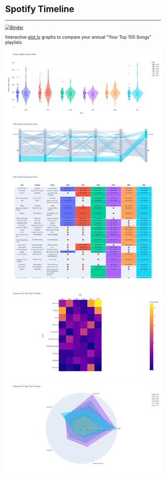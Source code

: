 # Spotify Timeline

-------
[![Binder](https://mybinder.org/badge_logo.svg)](https://mybinder.org/v2/gh/DoubleGremlin181/Spotify-Timeline/HEAD?labpath=Timeline%20Dashboard(Minimized).ipynb)

Interactive [plot.ly](https://plotly.com/graphing-libraries/) graphs to compare your annual "Your Top 100 Songs" playlists

![Song Length Across Years](assets/plot%201.png)
![Song Occurance Flow(Chart)](assets/plot%202.png)
![Song Occurance Flow(Table)](assets/plot%203.png)
![Presence Of Your Top 10 Artists](assets/plot%204.png)
![Presence Of Your Top 5 Genres](assets/plot%205.png)